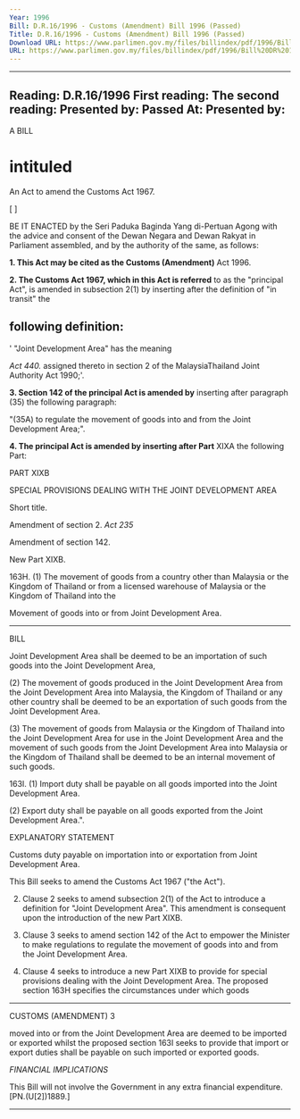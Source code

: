 ```yaml
---
Year: 1996
Bill: D.R.16/1996 - Customs (Amendment) Bill 1996 (Passed)
Title: D.R.16/1996 - Customs (Amendment) Bill 1996 (Passed)
Download URL: https://www.parlimen.gov.my/files/billindex/pdf/1996/Bill%20DR%2016.pdf
URL: https://www.parlimen.gov.my/files/billindex/pdf/1996/Bill%20DR%2016.pdf
---
```

---
Reading:
D.R.16/1996
First reading:
The second reading:
Presented by:
Passed At:
Presented by:
---

A BILL

# intituled

An Act to amend the Customs Act 1967.

[ ]

BE IT ENACTED by the Seri Paduka Baginda Yang
di-Pertuan Agong with the advice and consent of the
Dewan Negara and Dewan Rakyat in Parliament
assembled, and by the authority of the same, as follows:

**1. This Act may be cited as the Customs (Amendment)**
Act 1996.

**2. The Customs Act 1967, which in this Act is referred**
to as the "principal Act", is amended in subsection 2(1)
by inserting after the definition of "in transit" the
## following definition:

' "Joint Development Area" has the meaning

_Act 440._ assigned thereto in section 2 of the MalaysiaThailand Joint Authority Act 1990;'.

**3. Section 142 of the principal Act is amended by**
inserting after paragraph (35) the following paragraph:

"(35A) to regulate the movement of goods into and
from the Joint Development Area;".

**4. The principal Act is amended by inserting after Part**
XIXA the following Part:

PART XIXB

SPECIAL PROVISIONS DEALING WITH
THE JOINT DEVELOPMENT AREA


Short title.

Amendment
of section 2.
_Act 235_

Amendment
of section
142.

New Part
XIXB.


163H. (1) The movement of goods from a
country other than Malaysia or the Kingdom
of Thailand or from a licensed warehouse of
Malaysia or the Kingdom of Thailand into the


Movement
of goods
into or
from Joint
Development Area.


-----

BILL

Joint Development Area shall be deemed to be
an importation of such goods into the Joint
Development Area,

(2) The movement of goods produced in the
Joint Development Area from the Joint
Development Area into Malaysia, the Kingdom
of Thailand or any other country shall be deemed
to be an exportation of such goods from the
Joint Development Area.

(3) The movement of goods from Malaysia
or the Kingdom of Thailand into the Joint
Development Area for use in the Joint
Development Area and the movement of such
goods from the Joint Development Area into
Malaysia or the Kingdom of Thailand shall be
deemed to be an internal movement of such
goods.

163I. (1) Import duty shall be payable on all
goods imported into the Joint Development Area.

(2) Export duty shall be payable on all goods
exported from the Joint Development Area.".

EXPLANATORY STATEMENT


Customs
duty payable
on importation into or
exportation
from Joint
Development Area.


This Bill seeks to amend the Customs Act 1967 ("the Act").

2. Clause 2 seeks to amend subsection 2(1) of the Act to introduce
a definition for "Joint Development Area". This amendment is
consequent upon the introduction of the new Part XIXB.

3. Clause 3 seeks to amend section 142 of the Act to empower
the Minister to make regulations to regulate the movement of goods
into and from the Joint Development Area.

4. Clause 4 seeks to introduce a new Part XIXB to provide for
special provisions dealing with the Joint Development Area. The
proposed section 163H specifies the circumstances under which goods


-----

CUSTOMS (AMENDMENT) 3

moved into or from the Joint Development Area are deemed to
be imported or exported whilst the proposed section 163I seeks
to provide that import or export duties shall be payable on such
imported or exported goods.

_FINANCIAL_ _IMPLICATIONS_

This Bill will not involve the Government in any extra financial
expenditure. [PN.(U[2])1889.]


-----

